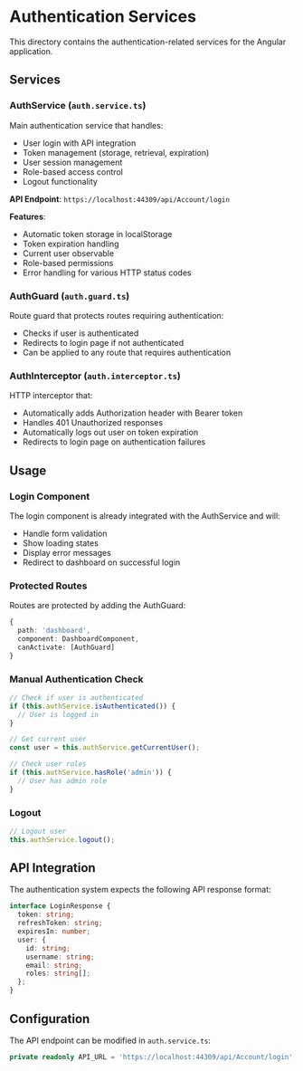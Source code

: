 # Authentication Services

This directory contains the authentication-related services for the Angular application.

## Services

### AuthService (`auth.service.ts`)
Main authentication service that handles:
- User login with API integration
- Token management (storage, retrieval, expiration)
- User session management
- Role-based access control
- Logout functionality

**API Endpoint**: `https://localhost:44309/api/Account/login`

**Features**:
- Automatic token storage in localStorage
- Token expiration handling
- Current user observable
- Role-based permissions
- Error handling for various HTTP status codes

### AuthGuard (`auth.guard.ts`)
Route guard that protects routes requiring authentication:
- Checks if user is authenticated
- Redirects to login page if not authenticated
- Can be applied to any route that requires authentication

### AuthInterceptor (`auth.interceptor.ts`)
HTTP interceptor that:
- Automatically adds Authorization header with Bearer token
- Handles 401 Unauthorized responses
- Automatically logs out user on token expiration
- Redirects to login page on authentication failures

## Usage

### Login Component
The login component is already integrated with the AuthService and will:
- Handle form validation
- Show loading states
- Display error messages
- Redirect to dashboard on successful login

### Protected Routes
Routes are protected by adding the AuthGuard:
```typescript
{
  path: 'dashboard',
  component: DashboardComponent,
  canActivate: [AuthGuard]
}
```

### Manual Authentication Check
```typescript
// Check if user is authenticated
if (this.authService.isAuthenticated()) {
  // User is logged in
}

// Get current user
const user = this.authService.getCurrentUser();

// Check user roles
if (this.authService.hasRole('admin')) {
  // User has admin role
}
```

### Logout
```typescript
// Logout user
this.authService.logout();
```

## API Integration

The authentication system expects the following API response format:

```typescript
interface LoginResponse {
  token: string;
  refreshToken: string;
  expiresIn: number;
  user: {
    id: string;
    username: string;
    email: string;
    roles: string[];
  };
}
```

## Configuration

The API endpoint can be modified in `auth.service.ts`:
```typescript
private readonly API_URL = 'https://localhost:44309/api/Account/login';
``` 